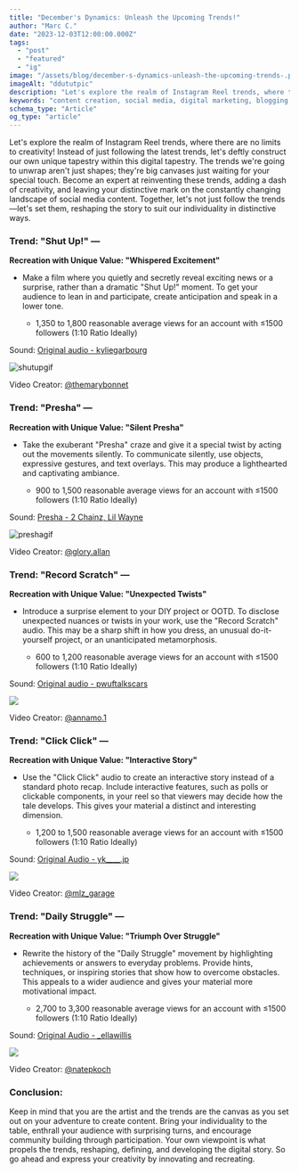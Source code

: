 ```yaml
---
title: "December's Dynamics: Unleash the Upcoming Trends!"
author: "Marc C."
date: "2023-12-03T12:00:00.000Z"
tags:
  - "post"
  - "featured"
  - "ig"
image: "/assets/blog/december-s-dynamics-unleash-the-upcoming-trends-.png"
imageAlt: "ddututpic"
description: "Let's explore the realm of Instagram Reel trends, where there are no limits to creativity! Instead of just following the latest trends, let's deftly con..."
keywords: "content creation, social media, digital marketing, blogging, SEO, content strategy, social media marketing, online marketing"
schema_type: "Article"
og_type: "article"
---
```

Let's explore the realm of Instagram Reel trends, where there are no limits to creativity! Instead of just following the latest trends, let's deftly construct our own unique tapestry within this digital tapestry. The trends we're going to unwrap aren't just shapes; they're big canvases just waiting for your special touch. Become an expert at reinventing these trends, adding a dash of creativity, and leaving your distinctive mark on the constantly changing landscape of social media content. Together, let's not just follow the trends—let's set them, reshaping the story to suit our individuality in distinctive ways.

### Trend: "Shut Up!" — 

**Recreation with Unique Value: "Whispered Excitement"**

* Make a film where you quietly and secretly reveal exciting news or a surprise, rather than a dramatic "Shut Up!" moment. To get your audience to lean in and participate, create anticipation and speak in a lower tone.

  * 1,350 to 1,800 reasonable average views for an account with ≤1500 followers (1:10 Ratio Ideally)

Sound: [Original audio - kyliegarbourg](https://www.instagram.com/reels/audio/816638003795133/)

[](https://www.instagram.com/reels/audio/816638003795133/)

![shutupgif](/assets/blog/saveinsta.app-3247158962661635848.gif)

Video Creator: [@themarybonnet](https://www.instagram.com/themarybonnet/)

### Trend: "Presha" — 

**Recreation with Unique Value: "Silent Presha"**

* Take the exuberant "Presha" craze and give it a special twist by acting out the movements silently. To communicate silently, use objects, expressive gestures, and text overlays. This may produce a lighthearted and captivating ambiance.

  * 900 to 1,500 reasonable average views for an account with ≤1500 followers (1:10 Ratio Ideally)

Sound: [Presha - 2 Chainz, Lil Wayne](https://www.instagram.com/reels/audio/720437506793705/)

[](https://www.instagram.com/reels/audio/720437506793705/)

![preshagif](/assets/blog/saveinsta.app-3245289284721442392_8573500245.gif)

Video Creator: [@glory.allan](https://www.instagram.com/glory.allan/)

### Trend: "Record Scratch" —

**Recreation with Unique Value: "Unexpected Twists"**

* Introduce a surprise element to your DIY project or OOTD. To disclose unexpected nuances or twists in your work, use the "Record Scratch" audio. This may be a sharp shift in how you dress, an unusual do-it-yourself project, or an unanticipated metamorphosis.

  * 600 to 1,200 reasonable average views for an account with ≤1500 followers (1:10 Ratio Ideally)

Sound: [Original audio - pwuftalkscars](https://www.instagram.com/reels/audio/568348771785548/)

[](https://www.instagram.com/reels/audio/568348771785548/)

![](/assets/blog/saveinsta.app-3246324603197701015.gif)

Video Creator: [@annamo.1](https://www.instagram.com/annamo.1/)

### Trend: "Click Click" — 

**Recreation with Unique Value: "Interactive Story"**

* Use the "Click Click" audio to create an interactive story instead of a standard photo recap. Include interactive features, such as polls or clickable components, in your reel so that viewers may decide how the tale develops. This gives your material a distinct and interesting dimension.

  * 1,200 to 1,500 reasonable average views for an account with ≤1500 followers (1:10 Ratio Ideally)

Sound: [Original Audio - yk\_\_\_\_.jp](https://www.instagram.com/reels/audio/3186975151449106/?igshid=ZDE1MWVjZGVmZQ%3D%3D)

[](https://www.instagram.com/reels/audio/3186975151449106/?igshid=ZDE1MWVjZGVmZQ%3D%3D)

![](/assets/blog/saveinsta.app-3241437382937736589-1-.gif)

Video Creator: [@mlz_garage](https://www.instagram.com/mlz_garage/)

### Trend: "Daily Struggle" — 

**Recreation with Unique Value: "Triumph Over Struggle"**

* Rewrite the history of the "Daily Struggle" movement by highlighting achievements or answers to everyday problems. Provide hints, techniques, or inspiring stories that show how to overcome obstacles. This appeals to a wider audience and gives your material more motivational impact.

  * 2,700 to 3,300 reasonable average views for an account with ≤1500 followers (1:10 Ratio Ideally)

Sound: [Original Audio - _ellawillis](https://www.instagram.com/reels/audio/6673293119406166/?igshid=ZDE1MWVjZGVmZQ%3D%3D)

![](/assets/blog/saveinsta.app-3238859376541846334.gif)

Video Creator: [@natepkoch](https://www.instagram.com/natepkoch/)

### **Conclusion:**

Keep in mind that you are the artist and the trends are the canvas as you set out on your adventure to create content. Bring your individuality to the table, enthrall your audience with surprising turns, and encourage community building through participation. Your own viewpoint is what propels the trends, reshaping, defining, and developing the digital story. So go ahead and express your creativity by innovating and recreating.
